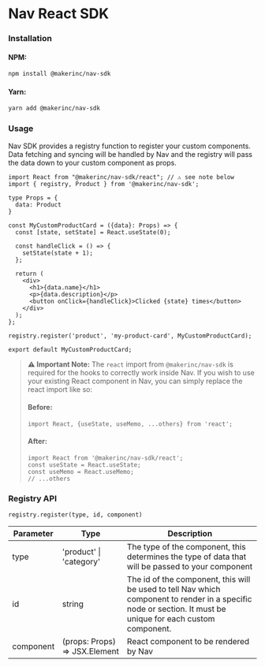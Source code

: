 # Nav React SDK

### Installation

#### NPM:
```bash
npm install @makerinc/nav-sdk
```

#### Yarn:
```bash
yarn add @makerinc/nav-sdk
```

### Usage
Nav SDK provides a registry function to register your custom components. Data fetching and syncing will be handled by Nav and the registry will pass the data down to your custom component as props.


```tsx
import React from "@makerinc/nav-sdk/react"; // ⚠️ see note below
import { registry, Product } from '@makerinc/nav-sdk';

type Props = {
  data: Product
}

const MyCustomProductCard = ({data}: Props) => {
  const [state, setState] = React.useState(0);

  const handleClick = () => {
    setState(state + 1);
  };

  return (
    <div>
      <h1>{data.name}</h1>
      <p>{data.description}</p>
      <button onClick={handleClick}>Clicked {state} times</button>
    </div>
  );
};

registry.register('product', 'my-product-card', MyCustomProductCard);

export default MyCustomProductCard;
```

> **⚠️ Important Note:** The `react` import from `@makerinc/nav-sdk` is required for the hooks to correctly work inside Nav. If you wish to use your existing React component in Nav, you can simply replace the react import like so:
> #### Before:
> ```tsx
> import React, {useState, useMemo, ...others} from 'react';
> ```
> #### After:
> ```tsx
> import React from '@makerinc/nav-sdk/react';
> const useState = React.useState;
> const useMemo = React.useMemo;
> // ...others
> ```

### Registry API
`registry.register(type, id, component)`

| Parameter | Type | Description |
| --- | --- | --- |
| type | 'product' \| 'category' | The type of the component, this determines the type of data that will be passed to your component |
| id | string | The id of the component, this will be used to tell Nav which component to render in a specific node or section. It must be unique for each custom component. |
| component | (props: Props) => JSX.Element | React component to be rendered by Nav |
